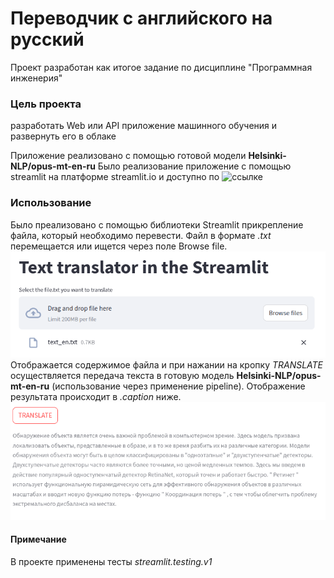 # Переводчик с английского на русский

Проект разработан как итогое задание по дисциплине "Программная инженерия"

### Цель проекта 

разработать Web или API приложение машинного обучения и развернуть его в облаке

Приложение реализовано с помощью готовой модели **Helsinki-NLP/opus-mt-en-ru**
Было реализование приложение с помощью streamlit на платформе streamlit.io  и доступно по ![ссылке](https://appmainpy-mbbh62xrjoaxv9udvsthwj.streamlit.app/)

### Использование

Было преализовано с помощью библиотеки Streamlit прикрепление файла, который необходимо перевести. Файл в формате *.txt* перемещается или ищется через поле Browse file.
![Browse file](https://github.com/Acederys/ml_program_ingeneer/blob/master/image_readme/%D0%9A%D0%BE%D0%BF%D0%B8%D1%8F%202023-10-30_11-45-50.png)
Отображается содержимое файла и при нажании на кропку *TRANSLATE* осуществляется передача текста в готовую модель **Helsinki-NLP/opus-mt-en-ru** (использование через применение pipeline). Отображение результата происходит в *.caption* ниже.
![Перевод](https://github.com/Acederys/ml_program_ingeneer/blob/master/image_readme/2023-10-30_11-46-08.png)

#### Примечание

В проекте применены тесты *streamlit.testing.v1*
